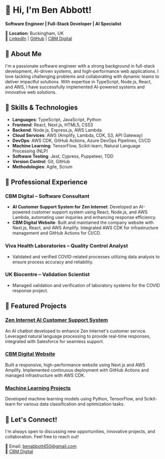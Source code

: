 # 👋 Hi, I'm Ben Abbott!

**Software Engineer | Full-Stack Developer | AI Specialist**

📍 **Location**: Buckingham, UK  
🔗 [LinkedIn](https://www.linkedin.com/in/ben-abbott-45baab249) | [GitHub](https://github.com/BenAbbott25) | [CBM Digital](https://www.cbmdigital.co.uk/)

## 🚀 About Me

I'm a passionate software engineer with a strong background in full-stack development, AI-driven systems, and high-performance web applications. I love tackling challenging problems and collaborating with dynamic teams to deliver impactful solutions. With expertise in TypeScript, Node.js, React, and AWS, I have successfully implemented AI-powered systems and innovative web solutions.

## 🔧 Skills & Technologies

- **Languages**: TypeScript, JavaScript, Python
- **Frontend**: React, Next.js, HTML5, CSS3
- **Backend**: Node.js, Express.js, AWS Lambda
- **Cloud Services**: AWS (Amplify, Lambda, CDK, S3, API Gateway)
- **DevOps**: AWS CDK, GitHub Actions, Azure DevOps Pipelines, CI/CD
- **Machine Learning**: TensorFlow, Scikit-learn, Natural Language Processing (NLP)
- **Software Testing**: Jest, Cypress, Puppeteer, TDD
- **Version Control**: Git, GitHub
- **Methodologies**: Agile, Scrum

## 💼 Professional Experience

### CBM Digital – Software Consultant
- **AI Customer Support System for Zen Internet**: Developed an AI-powered customer support system using React, Node.js, and AWS Lambda, automating user inquiries and enhancing response efficiency.
- **CBM Digital Website**: Built and maintained the company website with Next.js, React, and AWS Amplify. Integrated AWS CDK for infrastructure management and GitHub Actions for CI/CD.

### Viva Health Laboratories – Quality Control Analyst
- Validated and verified COVID-related processes utilizing data analysis to ensure process accuracy and reliability.

### UK Biocentre – Validation Scientist
- Managed validation and verification of laboratory systems for the COVID response project.

## 🌟 Featured Projects

### [Zen Internet AI Customer Support System](https://www.cbmdigital.co.uk/work/zeninternet)
An AI chatbot developed to enhance Zen Internet's customer service. Leveraged natural language processing to provide real-time responses, integrated with Salesforce for seamless support.

### [CBM Digital Website](https://www.cbmdigital.co.uk)
Built a responsive, high-performance website using Next.js and AWS Amplify. Implemented continuous deployment with GitHub Actions and managed infrastructure with AWS CDK.

### [Machine Learning Projects](https://github.com/BenAbbott25)
Developed machine learning models using Python, TensorFlow, and Scikit-learn for various data classification and optimization tasks.

## 🎯 Let's Connect!

I'm always open to discussing new opportunities, innovative projects, and collaboration. Feel free to reach out!

📧 Email: [benabbott450@gmail.com](mailto:benabbott450@gmail.com)  
💼 [CBM Digital](https://www.cbmdigital.co.uk)
